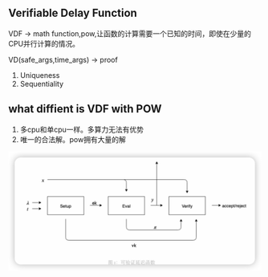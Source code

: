 ## Verifiable Delay Function

VDF -> math function,pow,让函数的计算需要一个已知的时间，即使在少量的CPU并行计算的情况。

VD(safe_args,time_args) -> proof
1. Uniqueness
2. Sequentiality

## what diffient  is VDF with POW
1. 多cpu和单cpu一样。多算力无法有优势
2. 唯一的合法解。pow拥有大量的解

![Alt text](image.png)